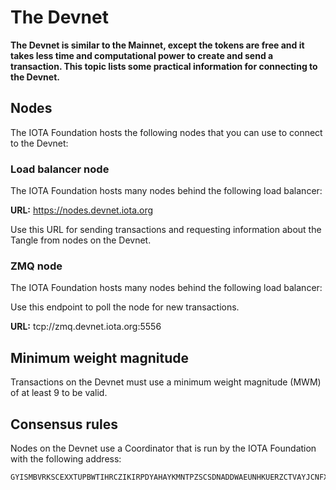 # The Devnet

**The Devnet is similar to the Mainnet, except the tokens are free and it takes less time and computational power to create and send a transaction. This topic lists some practical information for connecting to the Devnet.**

## Nodes

The IOTA Foundation hosts the following nodes that you can use to connect to the Devnet:

### Load balancer node

The IOTA Foundation hosts many nodes behind the following load balancer:

**URL:** https://nodes.devnet.iota.org

Use this URL for sending transactions and requesting information about the Tangle from nodes on the Devnet.

### ZMQ node

The IOTA Foundation hosts many nodes behind the following load balancer:

Use this endpoint to poll the node for new transactions.

**URL:** tcp://zmq.devnet.iota.org:5556

## Minimum weight magnitude

Transactions on the Devnet must use a minimum weight magnitude (MWM) of at least 9 to be valid.

## Consensus rules

Nodes on the Devnet use a Coordinator that is run by the IOTA Foundation with the following address:

```
GYISMBVRKSCEXXTUPBWTIHRCZIKIRPDYAHAYKMNTPZSCSDNADDWAEUNHKUERZCTVAYJCNFXGTNUH9OGTW
```



